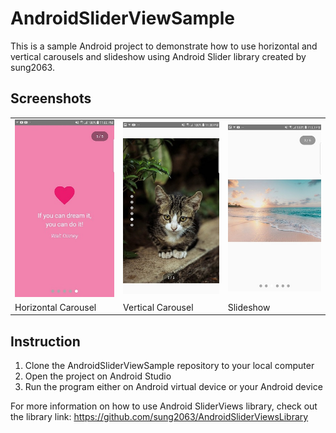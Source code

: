 # AndroidSliderViewSample
This is a sample Android project to demonstrate how to use horizontal and vertical carousels and slideshow using Android Slider library created by sung2063.

## Screenshots

<table style="border: none;">
  <tr style="border-collapse: collapse;">
    <td><img src="screenshots/horizontal_carousel.jpg" width="275" style="margin-right: 25px"/></td>
    <td><img src="screenshots/vertical_carousel.jpg" width="275" style="margin-right: 25px" /></td>
    <td><img src="screenshots/slideshow.jpg" width="275" /></td>
  </tr>
  <tr>
    <td>Horizontal Carousel</td>
    <td>Vertical Carousel</td>
    <td>Slideshow</td>
  </tr>
 </table>

## Instruction

1) Clone the AndroidSliderViewSample repository to your local computer
2) Open the project on Android Studio
3) Run the program either on Android virtual device or your Android device 

For more information on how to use Android SliderViews library, check out the library link: https://github.com/sung2063/AndroidSliderViewsLibrary
